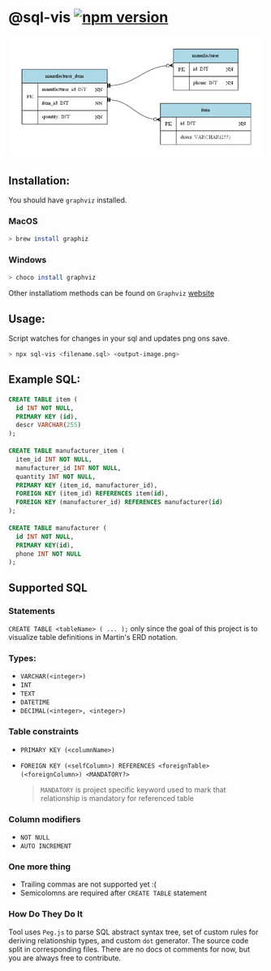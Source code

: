 # @sql-vis [![npm version](https://badge.fury.io/js/sql-vis.svg)](https://badge.fury.io/js/sql-vis)

![Result](example.png)

## Installation:

You should have `graphviz` installed.

### MacOS

```bash
> brew install graphiz
```

### Windows

```bash
> choco install graphviz
```

Other installatiom methods can be found on `Graphviz` [website](https://graphviz.org/download/)

## Usage:

Script watches for changes in your sql and updates png ons save.

```bash
> npx sql-vis <filename.sql> <output-image.png>
```

## Example SQL:

```sql
CREATE TABLE item (
  id INT NOT NULL,
  PRIMARY KEY (id),
  descr VARCHAR(255)
);

CREATE TABLE manufacturer_item (
  item_id INT NOT NULL,
  manufacturer_id INT NOT NULL,
  quantity INT NOT NULL,
  PRIMARY KEY (item_id, manufacturer_id),
  FOREIGN KEY (item_id) REFERENCES item(id),
  FOREIGN KEY (manufacturer_id) REFERENCES manufacturer(id)
);

CREATE TABLE manufacturer (
  id INT NOT NULL,
  PRIMARY KEY(id),
  phone INT NOT NULL
);
```

## Supported SQL

### Statements

`CREATE TABLE <tableName> ( ... );` only since the goal of this project is to visualize table definitions in Martin's ERD notation.

### Types:

- `VARCHAR(<integer>)`
- `INT`
- `TEXT`
- `DATETIME`
- `DECIMAL(<integer>, <integer>)`

### Table constraints

- `PRIMARY KEY (<columnName>)`
- `FOREIGN KEY (<selfColumn>) REFERENCES <foreignTable>(<foreignColumn>) <MANDATORY?>`

  > `MANDATORY` is project specific keyword used to mark that relationship is mandatory for referenced table

### Column modifiers

- `NOT NULL`
- `AUTO INCREMENT`

### One more thing

- Trailing commas are not supported yet :(
- Semicolomns are required after `CREATE TABLE` statement

### How Do They Do It

Tool uses `Peg.js` to parse SQL abstract syntax tree, set of custom rules for deriving relationship types, and custom `dot` generator. The source code split in corresponding files. There are no docs ot comments for now, but you are always free to contribute.
